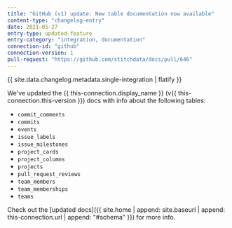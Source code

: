 ```yaml
---
title: "GitHub (v1) update: New table documentation now available"
content-type: "changelog-entry"
date: 2021-05-27
entry-type: updated-feature
entry-category: "integration, documentation"
connection-id: "github"
connection-version: 1
pull-request: "https://github.com/stitchdata/docs/pull/646"
---
```

{{ site.data.changelog.metadata.single-integration | flatify }}

We've updated the {{ this-connection.display_name }} (v{{ this-connection.this-version }}) docs with info about the following tables:

- `commit_comments`
- `commits`
- `events`
- `issue_labels`
- `issue_milestones`
- `project_cards`
- `project_columns`
- `projects`
- `pull_request_reviews`
- `team_members`
- `team_memberships`
- `teams`

Check out the [updated docs]({{ site.home | append: site.baseurl | append: this-connection.url | append: "#schema" }}) for more info.